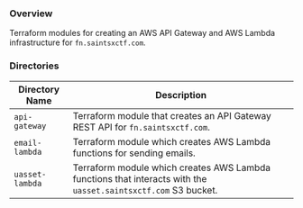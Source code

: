 ### Overview

Terraform modules for creating an AWS API Gateway and AWS Lambda infrastructure for `fn.saintsxctf.com`.

### Directories

| Directory Name    | Description                                                                                                     |
|-------------------|-----------------------------------------------------------------------------------------------------------------|
| `api-gateway`     | Terraform module that creates an API Gateway REST API for `fn.saintsxctf.com`.                                  |
| `email-lambda`    | Terraform module which creates AWS Lambda functions for sending emails.                                         |
| `uasset-lambda`   | Terraform module which creates AWS Lambda functions that interacts with the `uasset.saintsxctf.com` S3 bucket.  |